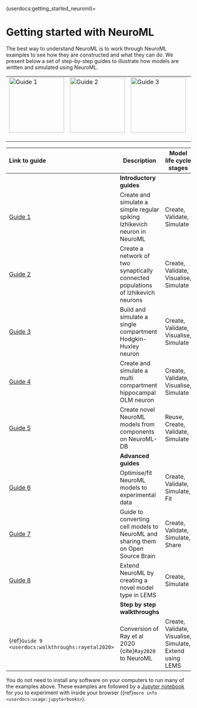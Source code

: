 (userdocs:getting_started_neuroml)=
# Getting started with NeuroML

The best way to understand NeuroML is to work through NeuroML examples to see how they are constructed and what they can do.
We present below a set of step-by-step guides to illustrate how models are written and simulated using NeuroML.

<table>
<tr>
<td><a href="https://docs.neuroml.org/Userdocs/NML2_examples/SingleNeuron.html"><img src="../_images/example-single-izhikevich2007cell-sim-v.png" height=150 title="Guide 1"/></a>&nbsp;&nbsp;</td>
<td><a href="https://docs.neuroml.org/Userdocs/IzhikevichNetworkExample.html"><img src="../_images/example_izhikevich2007network_sim-spikes.png" height=150 title="Guide 2"/></a>&nbsp;&nbsp;</td>
<td><a href="https://docs.neuroml.org/Userdocs/SingleCompartmentHHExample.html"><img src="../_images/HH_single_compartment_example_sim-v.png" height=150 title="Guide 3"/></a>&nbsp;&nbsp;</td>
<td><a href="https://docs.neuroml.org/Userdocs/MultiCompartmentOLMexample.html"><img src="../_images/olm.cell.xy.png" height=150 title="Guide 4"/></a>&nbsp;&nbsp;</td>
</tr>
</table>


| Link to guide    | Description | Model life cycle stages |
| :------ | ----------- | ----------------------- |
| | **Introductory guides** ||
| [Guide 1](https://docs.neuroml.org/Userdocs/NML2_examples/SingleNeuron.html) | Create and simulate a simple regular spiking Izhikevich neuron in NeuroML | Create, Validate, Simulate |
| [Guide 2](https://docs.neuroml.org/Userdocs/IzhikevichNetworkExample.html) | Create a network of two synaptically connected populations of Izhikevich neurons  | Create, Validate, Visualise, Simulate |
| [Guide 3](https://docs.neuroml.org/Userdocs/SingleCompartmentHHExample.html) | Build and simulate a single compartment Hodgkin-Huxley neuron | Create, Validate, Visualise, Simulate |
| [Guide 4](https://docs.neuroml.org/Userdocs/MultiCompartmentOLMexample.html) | Create and simulate a multi compartment hippocampal OLM neuron | Create, Validate, Visualise, Simulate |
| [Guide 5](https://docs.neuroml.org/Userdocs/NML2_examples/NeuroML-DB.html) | Create novel NeuroML models from components on NeuroML-DB | Reuse, Create, Validate, Simulate |
| | **Advanced guides** ||
| [Guide 6](https://docs.neuroml.org/Userdocs/OptimisingNeuroMLModels) | Optimise/fit NeuroML models to experimental data | Create, Validate, Simulate, Fit |
| [Guide 7](https://docs.neuroml.org/Userdocs/CreatingNeuroMLModels.html\#converting-cell-models-to-neuroml-and-sharing-them-on-open-source-brain) | Guide to converting cell models to NeuroML and sharing them on Open Source Brain | Create, Validate, Simulate, Share |
| [Guide 8](https://docs.neuroml.org/Userdocs/ExtendingNeuroMLv2.html\#example-lorenz-model-for-cellular-convection) | Extend NeuroML by creating a novel model type in LEMS  | Create, Simulate |
| | **Step by step walkthroughs** ||
| {ref}`Guide 9 <userdocs:walkthroughs:rayetal2020>`| Conversion of Ray et al 2020 {cite}`Ray2020` to NeuroML | Create, Validate, Visualise, Simulate, Extend using LEMS |


You do not need to install any software on your computers to run many of the examples above.
These examples are followed by a [Jupyter notebook](https://jupyter.org/index.html) for you to experiment with inside your browser ({ref}`more info <userdocs:usage:jupyterbooks>`).
